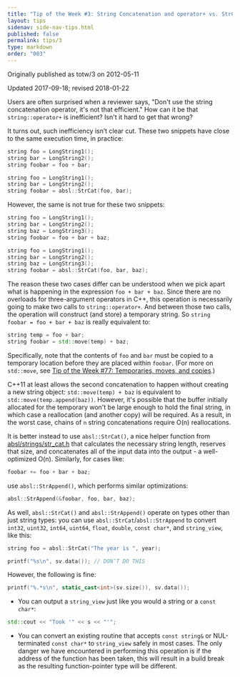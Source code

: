 ```yaml
---
title: "Tip of the Week #3: String Concatenation and operator+ vs. StrCat()"
layout: tips
sidenav: side-nav-tips.html
published: false
permalink: tips/3
type: markdown
order: "003"
---
```


Originally published as totw/3 on 2012-05-11

Updated 2017-09-18; revised 2018-01-22

Users are often surprised when a reviewer says, "Don't use the string
concatenation operator, it's not that efficient." How can it be that
`string::operator+` is inefficient? Isn't it hard to get that wrong?

It turns out, such inefficiency isn’t clear cut. These two snippets have
close to the same execution time, in practice:

```cpp
string foo = LongString1();
string bar = LongString2();
string foobar = foo + bar;

string foo = LongString1();
string bar = LongString2();
string foobar = absl::StrCat(foo, bar);
```

However, the same is not true for these two snippets:

```cpp
string foo = LongString1();
string bar = LongString2();
string baz = LongString3();
string foobar = foo + bar + baz;

string foo = LongString1();
string bar = LongString2();
string baz = LongString3();
string foobar = absl::StrCat(foo, bar, baz);
```

The reason these two cases differ can be understood when we pick apart what is
happening in the expression `foo + bar + baz`. Since there are no overloads for
three-argument operators in C++, this operation is necessarily going to make two
calls to `string::operator+`. And between those two calls, the operation will
construct (and store) a temporary string. So `string foobar = foo + bar + baz`
is really equivalent to:

```cpp
string temp = foo + bar;
string foobar = std::move(temp) + baz;
```

Specifically, note that the contents of `foo` and `bar` must be copied to a
temporary location before they are placed within `foobar`. (For more on
`std::move`, see
[Tip of the Week #77: Temporaries, moves, and copies](/tips/77).)

C++11 at least allows the second concatenation to happen without creating a new
string object: `std::move(temp) + baz` is equivalent to
`std::move(temp.append(baz))`. However, it's possible that the buffer initially
allocated for the temporary won't be large enough to hold the final string, in
which case a reallocation (and another copy) will be required. As a result, in
the worst case, chains of `n` string concatenations require O(n) reallocations.

It is better instead to use `absl::StrCat()`, a nice helper function from
[absl/strings/str_cat.h][str_cat] that calculates the necessary string
length, reserves that size, and concatenates all of the input data into the
output - a well-optimized O(n). Similarly, for cases like:

```cpp
foobar += foo + bar + baz;
```

use `absl::StrAppend()`, which performs similar optimizations:

```cpp
absl::StrAppend(&foobar, foo, bar, baz);
```

As well, `absl::StrCat()` and `absl::StrAppend()` operate on types other than
just string types: you can use `absl::StrCat`/`absl::StrAppend` to convert
`int32`, `uint32`, `int64`, `uint64`, `float`, `double`, `const char*`, and
`string_view`, like this:

```cpp
string foo = absl::StrCat("The year is ", year);
```

```cpp
printf("%s\n", sv.data()); // DON’T DO THIS
```

However, the following is fine:

```cpp
printf("%.*s\n", static_cast<int>(sv.size()), sv.data());
```

*  You can output a `string_view` just like you would a string or a
  `const char*`:

```cpp
std::cout << "Took '" << s << "'";
```

* You can convert an existing routine that accepts `const string&` or
  NUL-terminated `const char*` to `string_view` safely in most cases. The only
  danger we have encountered in performing this operation is if the address of
  the function has been taken, this will result in a build break as the
  resulting function-pointer type will be different.

[str_cat]: https://github.com/abseil/abseil-cpp/blob/master/absl/strings/str_cat.h